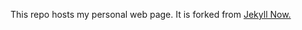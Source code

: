 This repo hosts my personal web page. It is forked from [Jekyll Now.](https://github.com/barryclark/jekyll-now)